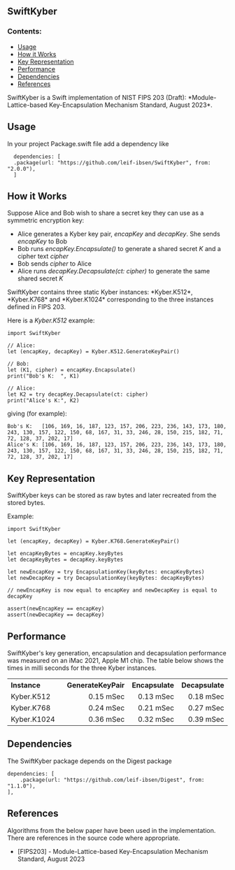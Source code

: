 <h2><b>SwiftKyber</b></h2>
<h3><b>Contents:</b></h3>
<ul>
<li><a href="#use">Usage</a></li>
<li><a href="#basic">How it Works</a></li>
<li><a href="#key">Key Representation</a></li>
<li><a href="#perf">Performance</a></li>
<li><a href="#dep">Dependencies</a></li>
<li><a href="#ref">References</a></li>
</ul>
SwiftKyber is a Swift implementation of NIST FIPS 203 (Draft): *Module-Lattice-based Key-Encapsulation Mechanism Standard, August 2023*.
<h2 id="use"><b>Usage</b></h2>
In your project Package.swift file add a dependency like<br/>

	  dependencies: [
	  .package(url: "https://github.com/leif-ibsen/SwiftKyber", from: "2.0.0"),
	  ]
<h2 id="basic"><b>How it Works</b></h2>
Suppose Alice and Bob wish to share a secret key they can use as a symmetric encryption key:<br/>
<ul>
<li>Alice generates a Kyber key pair, <i>encapKey</i> and <i>decapKey</i>. She sends <i>encapKey</i> to Bob</li>
<li>Bob runs <i>encapKey.Encapsulate()</i> to generate a shared secret <i>K</i> and a cipher text <i>cipher</i></li>
<li>Bob sends <i>cipher</i> to Alice</li>
<li>Alice runs <i>decapKey.Decapsulate(ct: cipher)</i> to generate the same shared secret <i>K</i></li>
</ul>
SwiftKyber contains three static Kyber instances: *Kyber.K512*, *Kyber.K768* and *Kyber.K1024*
corresponding to the three instances defined in FIPS 203.<br/>

Here is a *Kyber.K512* example:

    import SwiftKyber

    // Alice:
    let (encapKey, decapKey) = Kyber.K512.GenerateKeyPair()
    
    // Bob:
    let (K1, cipher) = encapKey.Encapsulate()
    print("Bob's K:  ", K1)
    
    // Alice:
    let K2 = try decapKey.Decapsulate(ct: cipher)
    print("Alice's K:", K2)

giving (for example):

    Bob's K:   [106, 169, 16, 187, 123, 157, 206, 223, 236, 143, 173, 180, 243, 130, 157, 122, 150, 68, 167, 31, 33, 246, 28, 150, 215, 182, 71, 72, 128, 37, 202, 17]
    Alice's K: [106, 169, 16, 187, 123, 157, 206, 223, 236, 143, 173, 180, 243, 130, 157, 122, 150, 68, 167, 31, 33, 246, 28, 150, 215, 182, 71, 72, 128, 37, 202, 17]

<h2 id="key"><b>Key Representation</b></h2>
SwiftKyber keys can be stored as raw bytes and later recreated from the stored bytes.

Example:

    import SwiftKyber
    
    let (encapKey, decapKey) = Kyber.K768.GenerateKeyPair()

	let encapKeyBytes = encapKey.keyBytes
	let decapKeyBytes = decapKey.keyBytes
	
	let newEncapKey = try EncapsulationKey(keyBytes: encapKeyBytes)
	let newDecapKey = try DecapsulationKey(keyBytes: decapKeyBytes)
	
	// newEncapKey is now equal to encapKey and newDecapKey is equal to decapKey
	
	assert(newEncapKey == encapKey)
	assert(newDecapKey == decapKey)

<h2 id="perf"><b>Performance</b></h2>
SwiftKyber's key generation, encapsulation and decapsulation performance was measured on an iMac 2021, Apple M1 chip.
The table below shows the times in milli seconds for the three Kyber instances.
<table width="75%">
<tr><th align="left" width="25%">Instance</th><th align="right" width="25%">GenerateKeyPair</th><th align="right" width="20%">Encapsulate</th><th align="right" width="20%">Decapsulate</th></tr>
<tr><td>Kyber.K512</td><td align="right">0.15 mSec</td><td align="right">0.13 mSec</td><td align="right">0.18 mSec</td></tr>
<tr><td>Kyber.K768</td><td align="right">0.24 mSec</td><td align="right">0.21 mSec</td><td align="right">0.27 mSec</td></tr>
<tr><td>Kyber.K1024</td><td align="right">0.36 mSec</td><td align="right">0.32 mSec</td><td align="right">0.39 mSec</td></tr>
</table>

<h2 id="dep"><b>Dependencies</b></h2>
The SwiftKyber package depends on the Digest package

    dependencies: [
        .package(url: "https://github.com/leif-ibsen/Digest", from: "1.1.0"),
    ],
<h2 id="ref"><b>References</b></h2>

Algorithms from the below paper have been used in the implementation.
There are references in the source code where appropriate.

<ul>
<li>[FIPS203] - Module-Lattice-based Key-Encapsulation Mechanism Standard, August 2023</li>
</ul>
